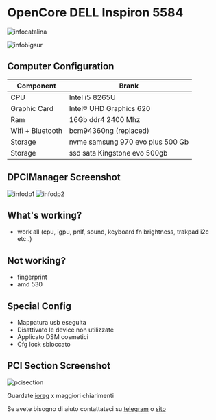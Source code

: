 # OpenCore DELL Inspiron 5584

![infocatalina](./infomaccatalina.png)

![infobigsur](./infocacbigsur.png)


## Computer Configuration

| Component    | Brank                  |
| ------------ | ---------------------- |
| CPU          | Intel i5 8265U         |
| Graphic Card | Intel® UHD Graphics 620 |
| Ram | 16Gb ddr4 2400 Mhz |
| Wifi + Bluetooth | bcm94360ng (replaced) |
| Storage | nvme samsung 970 evo plus 500 Gb |
| Storage | ssd sata Kingstone evo 500gb |

## DPCIManager Screenshot
![infodp1](./DpciScreen1.png)
![infodp2](./DpciScreen2.png)

## What's working?
- work all (cpu, igpu, pnlf, sound, keyboard fn brightness, trakpad i2c etc..)

## Not working?
- fingerprint
- amd 530

## Special Config
- Mappatura usb eseguita
- Disattivato le device non utilizzate
- Applicato DSM cosmetici
- Cfg lock sbloccato

## PCI Section Screenshot
![pcisection](./PCISEZ.png)

Guardate [ioreg](./ioregmacbook.ioreg) x maggiori chiarimenti

Se avete bisogno di aiuto contattateci su [telegram](t.me/HackintoshLife_it) o [sito](https://www.hackintoshlife.it/)

